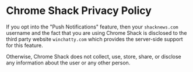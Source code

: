 # Chrome Shack Privacy Policy

If you opt into the "Push Notifications" feature, then your `shacknews.com` username and the fact that you are using Chrome Shack is disclosed to the third party website `winchatty.com` which provides the server-side support for this feature.

Otherwise, Chrome Shack does not collect, use, store, share, or disclose any information about the user or any other person.
